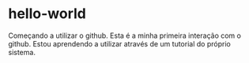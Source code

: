 # hello-world
Começando a utilizar o github. 
Esta é a minha primeira interação com o github. Estou aprendendo a utilizar através de um tutorial do próprio sistema.
